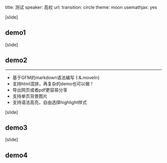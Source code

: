 title: 测试
speaker: 高权
url:
transition: circle
theme: moon
usemathjax: yes

[slide]
## demo1

[slide]
## demo2
----
* 基于GFM的markdown语法编写 {:&.moveIn}
* 支持html混排，再复杂的demo也可以做！
* 导出网页或者pdf更容易分享
* 支持单页背景图片
* 支持语法高亮，自由选择highlight样式

[slide]
## demo3

[slide]
## demo4
